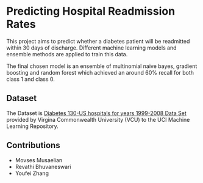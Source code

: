 # Predicting Hospital Readmission Rates

This project aims to predict whether a diabetes patient will be readmitted within 30 days of discharge. Different machine learning models and ensemble methods are applied to train this data.

The final chosen model is an ensemble of multinomial naive bayes, gradient boosting and random forest which achieved an around 60% recall for both class 1 and class 0. 


## Dataset 

The Dataset is [Diabetes 130-US hospitals for years 1999-2008 Data Set](https://archive.ics.uci.edu/ml/datasets/Diabetes+130-US+hospitals+for+years+1999-2008) provided by Virgina Commonwealth University (VCU) to the UCI Machine Learning Repository. 


## Contributions

* Movses Musaelian
* Revathi Bhuvaneswari 
* Youfei Zhang

